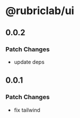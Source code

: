 # @rubriclab/ui

## 0.0.2

### Patch Changes

- update deps

## 0.0.1

### Patch Changes

- fix tailwind
